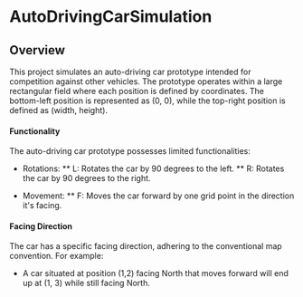 # AutoDrivingCarSimulation

## Overview
This project simulates an auto-driving car prototype intended for competition against other vehicles. The prototype operates within a large rectangular field where each position is defined by coordinates. The bottom-left position is represented as (0, 0), while the top-right position is defined as (width, height).

#### Functionality
The auto-driving car prototype possesses limited functionalities:

* Rotations:
** L: Rotates the car by 90 degrees to the left.
** R: Rotates the car by 90 degrees to the right.

* Movement:
** F: Moves the car forward by one grid point in the direction it's facing.

#### Facing Direction
The car has a specific facing direction, adhering to the conventional map convention. For example:
* A car situated at position (1,2) facing North that moves forward will end up at (1, 3) while still facing North.


